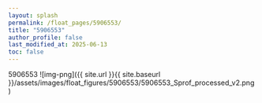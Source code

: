 ```yaml
---
layout: splash
permalink: /float_pages/5906553/
title: "5906553"
author_profile: false
last_modified_at: 2025-06-13
toc: false
---
```

 
5906553
![img-png]({{ site.url }}{{ site.baseurl }}/assets/images/float_figures/5906553/5906553_Sprof_processed_v2.png)